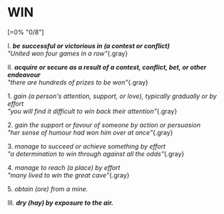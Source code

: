 # WIN

[=0% "0/8"]

I. ***be successful or victorious in (a contest or conflict)***<br>
*"United won four games in a row"*{.gray}

II. ***acquire or secure as a result of a contest, conflict, bet, or other endeavour***<br>
*"there are hundreds of prizes to be won"*{.gray}

1\. *gain (a person's attention, support, or love), typically gradually or by effort*<br>
*"you will find it difficult to win back their attention"*{.gray}

2\. *gain the support or favour of someone by action or persuasion*<br>
*"her sense of humour had won him over at once"*{.gray}

3\. *manage to succeed or achieve something by effort*<br>
*"a determination to win through against all the odds"*{.gray}

4\. *manage to reach (a place) by effort*<br>
*"many lived to win the great cave"*{.gray}

5\. *obtain (ore) from a mine.*

III. ***dry (hay) by exposure to the air.***
